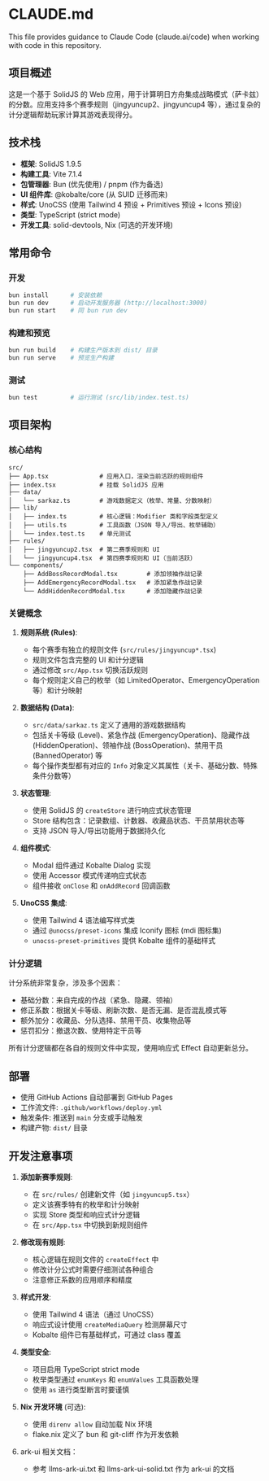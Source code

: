 # CLAUDE.md

This file provides guidance to Claude Code (claude.ai/code) when working with code in this repository.

## 项目概述

这是一个基于 SolidJS 的 Web 应用，用于计算明日方舟集成战略模式（萨卡兹）的分数。应用支持多个赛季规则（jingyuncup2、jingyuncup4 等），通过复杂的计分逻辑帮助玩家计算其游戏表现得分。

## 技术栈

- **框架**: SolidJS 1.9.5
- **构建工具**: Vite 7.1.4
- **包管理器**: Bun (优先使用) / pnpm (作为备选)
- **UI 组件库**: @kobalte/core (从 SUID 迁移而来)
- **样式**: UnoCSS (使用 Tailwind 4 预设 + Primitives 预设 + Icons 预设)
- **类型**: TypeScript (strict mode)
- **开发工具**: solid-devtools, Nix (可选的开发环境)

## 常用命令

### 开发
```bash
bun install      # 安装依赖
bun run dev      # 启动开发服务器 (http://localhost:3000)
bun run start    # 同 bun run dev
```

### 构建和预览
```bash
bun run build    # 构建生产版本到 dist/ 目录
bun run serve    # 预览生产构建
```

### 测试
```bash
bun test         # 运行测试 (src/lib/index.test.ts)
```

## 项目架构

### 核心结构

```
src/
├── App.tsx              # 应用入口，渲染当前活跃的规则组件
├── index.tsx            # 挂载 SolidJS 应用
├── data/
│   └── sarkaz.ts        # 游戏数据定义（枚举、常量、分数映射）
├── lib/
│   ├── index.ts         # 核心逻辑：Modifier 类和字段类型定义
│   ├── utils.ts         # 工具函数（JSON 导入/导出、枚举辅助）
│   └── index.test.ts    # 单元测试
├── rules/
│   ├── jingyuncup2.tsx  # 第二赛季规则和 UI
│   └── jingyuncup4.tsx  # 第四赛季规则和 UI（当前活跃）
└── components/
    ├── AddBossRecordModal.tsx        # 添加领袖作战记录
    ├── AddEmergencyRecordModal.tsx   # 添加紧急作战记录
    └── AddHiddenRecordModal.tsx      # 添加隐藏作战记录
```

### 关键概念

1. **规则系统 (Rules)**:
   - 每个赛季有独立的规则文件 (`src/rules/jingyuncup*.tsx`)
   - 规则文件包含完整的 UI 和计分逻辑
   - 通过修改 `src/App.tsx` 切换活跃规则
   - 每个规则定义自己的枚举（如 LimitedOperator、EmergencyOperation 等）和计分映射

2. **数据结构 (Data)**:
   - `src/data/sarkaz.ts` 定义了通用的游戏数据结构
   - 包括关卡等级 (Level)、紧急作战 (EmergencyOperation)、隐藏作战 (HiddenOperation)、领袖作战 (BossOperation)、禁用干员 (BannedOperator) 等
   - 每个操作类型都有对应的 `Info` 对象定义其属性（关卡、基础分数、特殊条件分数等）

3. **状态管理**:
   - 使用 SolidJS 的 `createStore` 进行响应式状态管理
   - Store 结构包含：记录数组、计数器、收藏品状态、干员禁用状态等
   - 支持 JSON 导入/导出功能用于数据持久化

4. **组件模式**:
   - Modal 组件通过 Kobalte Dialog 实现
   - 使用 Accessor 模式传递响应式状态
   - 组件接收 `onClose` 和 `onAddRecord` 回调函数

5. **UnoCSS 集成**:
   - 使用 Tailwind 4 语法编写样式类
   - 通过 `@unocss/preset-icons` 集成 Iconify 图标 (mdi 图标集)
   - `unocss-preset-primitives` 提供 Kobalte 组件的基础样式

### 计分逻辑

计分系统非常复杂，涉及多个因素：
- 基础分数：来自完成的作战（紧急、隐藏、领袖）
- 修正系数：根据关卡等级、刷新次数、是否无漏、是否混乱模式等
- 额外加分：收藏品、分队选择、禁用干员、收集物品等
- 惩罚扣分：撤退次数、使用特定干员等

所有计分逻辑都在各自的规则文件中实现，使用响应式 Effect 自动更新总分。

## 部署

- 使用 GitHub Actions 自动部署到 GitHub Pages
- 工作流文件: `.github/workflows/deploy.yml`
- 触发条件: 推送到 `main` 分支或手动触发
- 构建产物: `dist/` 目录

## 开发注意事项

1. **添加新赛季规则**:
   - 在 `src/rules/` 创建新文件（如 `jingyuncup5.tsx`）
   - 定义该赛季特有的枚举和计分映射
   - 实现 Store 类型和响应式计分逻辑
   - 在 `src/App.tsx` 中切换到新规则组件

2. **修改现有规则**:
   - 核心逻辑在规则文件的 `createEffect` 中
   - 修改计分公式时需要仔细测试各种组合
   - 注意修正系数的应用顺序和精度

3. **样式开发**:
   - 使用 Tailwind 4 语法（通过 UnoCSS）
   - 响应式设计使用 `createMediaQuery` 检测屏幕尺寸
   - Kobalte 组件已有基础样式，可通过 class 覆盖

4. **类型安全**:
   - 项目启用 TypeScript strict mode
   - 枚举类型通过 `enumKeys` 和 `enumValues` 工具函数处理
   - 使用 `as` 进行类型断言时要谨慎

5. **Nix 开发环境** (可选):
   - 使用 `direnv allow` 自动加载 Nix 环境
   - flake.nix 定义了 bun 和 git-cliff 作为开发依赖

5. ark-ui 相关文档：
   - 参考 llms-ark-ui.txt 和 llms-ark-ui-solid.txt 作为 ark-ui 的文档